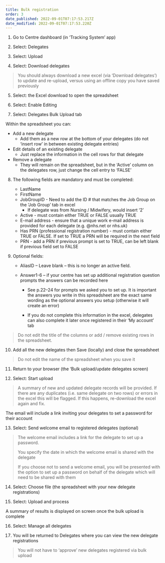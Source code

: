 ```yaml
---
title: Bulk registration
order: 3
date_published: 2022-09-01T07:17:53.217Z
date_modified: 2022-09-01T07:17:53.220Z
---
```

1. Go to Centre dashboard (in ‘Tracking System’ app) ​

2. Select: Delegates​

3. Select: Upload​

4. Select: Download delegates​

> You should always download a new excel (via ‘Download delegates’) to update and re-upload, versus using an offline copy you have saved previously​

5. Select: the Excel download to open the spreadsheet ​

6. Select: Enable Editing​

7. Select: Delegates Bulk Upload tab​

Within the spreadsheet you can:​

- Add a new delegate​
    - Add them as a new row at the bottom of your delegates (do not ‘insert row’ in between existing delegate entries)​
- ​Edit details of an existing delegate​
    - Just replace the information in the cell rows for that delegate​
- Remove a delegate​
    - They will remain on the spreadsheet, but in the ‘Active’ column on the delegates row, just change the cell entry to ‘FALSE’​

8. The following fields are mandatory and must be completed:​

    - LastName​
    - FirstName​
    - JobGroupID -  Need to add the ID # that matches the Job Group on the ‘Job Group’ tab in excel​
        - If delegate was from Nursing / Midwifery, would insert ‘2’​
    - Active - must contain either TRUE or FALSE usually TRUE​
    - E-mail address - ensure that a unique work e-mail address is provided for each delegate (e.g. @nhs.net or nhs.uk)​
    - Has PRN (professional registration number) - must contain either TRUE or FALSE. If set to TRUE a PRN will be required in the next field​
    - PRN - add a PRN if previous prompt is set to TRUE, can be left blank if previous field set to FALSE​

9. Optional fields:​

    - AliasID – Leave blank – this is no longer an active field.​
    - Answer1-6 – if your centre has set up additional registration question prompts the answers can be recorded here​
    
      - See p.22–24 for prompts we asked you to set up. It is important the answers you write in this spreadsheet are the exact same wording as the optional answers you setup (otherwise it will create an error)​
      
      - If you do not complete this information in the excel, delegates can also complete it later once registered in their ‘My account’ tab​

> ​Do not edit the title of the columns or add / remove existing rows in the spreadsheet. ​

10. Add all the new delegates then Save (locally) and close the spreadsheet​

> Do not edit the name of the spreadsheet when you save it​

11. Return to your browser (the ‘Bulk upload/update delegates screen)​

12. Select: Start upload ​

> A summary of new and updated delegate records will be provided. If there are any duplicates (i.e. same delegate on two rows) or errors in the excel this will be flagged. If this happens, re-download the excel again and fix.​

The email will include a link inviting your delegates to set a password for their account​​

13. Select: Send welcome email to registered delegates (optional)​

> The welcome email includes a link for the delegate to set up a password.​
> 
> You specify the date in which the welcome email is shared with the delegate​
> 
> If you choose not to send a welcome email, you will be presented with the option to set up a password on behalf of the delegate which will need to be shared with them ​
​
14. Select: Choose file (the spreadsheet with your new delegate registrations)​

15. Select: Upload and process​

A summary of results is displayed on screen once the bulk upload is complete ​

16. Select: Manage all delegates​

17. You will be returned to Delegates where you can view the new delegate registrations  ​

> You will not have to ‘approve’ new delegates registered via bulk upload​